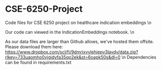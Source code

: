 # CSE-6250-Project
Code files for CSE 6250 project on healthcare indication embeddings \n

Our code can viewed in the IndicationEmbeddings notebook. \n

As our data files are larger than Github allows, we've hosted them offsite. Please download them here: https://www.dropbox.com/scl/fi/9dmrixvylehjepv3lavdy/data.zip?rlkey=733uaomho0vjgidyfa35qo2ek&st=6oapk50s&dl=0 \n
Dependencies can be found in requirements.txt
